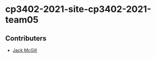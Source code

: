 # cp3402-2021-site-cp3402-2021-team05

## Contributers

* [Jack McGill](https://github.com/JackMcKill)
